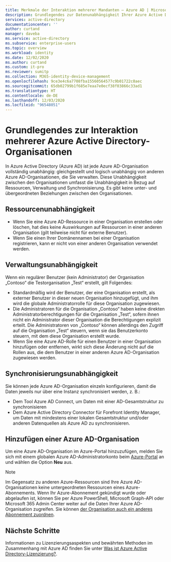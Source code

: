 ```yaml
---
title: Merkmale der Interaktion mehrerer Mandanten – Azure AD | Microsoft-Dokumentation
description: Grundlegendes zur Datenunabhängigkeit Ihrer Azure Active Directory-Organisationen
services: active-directory
documentationcenter: ''
author: curtand
manager: daveba
ms.service: active-directory
ms.subservice: enterprise-users
ms.topic: overview
ms.workload: identity
ms.date: 12/02/2020
ms.author: curtand
ms.custom: it-pro
ms.reviewer: sumitp
ms.collection: M365-identity-device-management
ms.openlocfilehash: 9ce3e4c6a7708fba15560564577c9b01722c8aec
ms.sourcegitcommit: 65db02799b1f685e7eaa7e0ecf38f03866c33ad1
ms.translationtype: HT
ms.contentlocale: de-DE
ms.lasthandoff: 12/03/2020
ms.locfileid: "96548051"
---
```

# <a name="understand-how-multiple-azure-active-directory-organizations-interact"></a>Grundlegendes zur Interaktion mehrerer Azure Active Directory-Organisationen

In Azure Active Directory (Azure AD) ist jede Azure AD-Organisation vollständig unabhängig: gleichgestellt und logisch unabhängig von anderen Azure AD-Organisationen, die Sie verwalten. Diese Unabhängigkeit zwischen den Organisationen umfasst die Unabhängigkeit in Bezug auf Ressourcen, Verwaltung und Synchronisierung. Es gibt keine unter- und übergeordneten Beziehungen zwischen den Organisationen.

## <a name="resource-independence"></a>Ressourcenunabhängigkeit

* Wenn Sie eine Azure AD-Ressource in einer Organisation erstellen oder löschen, hat dies keine Auswirkungen auf Ressourcen in einer anderen Organisation (gilt teilweise nicht für externe Benutzer).
* Wenn Sie einen Ihrer Domänennamen bei einer Organisation registrieren, kann er nicht von einer anderen Organisation verwendet werden.

## <a name="administrative-independence"></a>Verwaltungsunabhängigkeit

Wenn ein regulärer Benutzer (kein Administrator) der Organisation „Contoso“ die Testorganisation „Test“ erstellt, gilt Folgendes:

* Standardmäßig wird der Benutzer, der eine Organisation erstellt, als externer Benutzer in dieser neuen Organisation hinzugefügt, und ihm wird die globale Administratorrolle für diese Organisation zugewiesen.
* Die Administratoren für die Organisation „Contoso“ haben keine direkten Administratorberechtigungen für die Organisation „Test“, sofern ihnen nicht ein Administrator dieser Organisation die Berechtigungen explizit erteilt. Die Administratoren von „Contoso“ können allerdings den Zugriff auf die Organisation „Test“ steuern, wenn sie das Benutzerkonto steuern, mit dem diese Organisation erstellt wurde.
* Wenn Sie eine Azure AD-Rolle für einen Benutzer in einer Organisation hinzufügen oder entfernen, wirkt sich diese Änderung nicht auf die Rollen aus, die dem Benutzer in einer anderen Azure AD-Organisation zugewiesen werden.

## <a name="synchronization-independence"></a>Synchronisierungsunabhängigkeit

Sie können jede Azure AD-Organisation einzeln konfigurieren, damit die Daten jeweils nur über eine Instanz synchronisiert werden, z. B.:

* Dem Tool Azure AD Connect, um Daten mit einer AD-Gesamtstruktur zu synchronisieren
* Dem Azure Active Directory Connector für Forefront Identity Manager, um Daten mit mindestens einer lokalen Gesamtstruktur und/oder anderen Datenquellen als Azure AD zu synchronisieren.

## <a name="add-an-azure-ad-organization"></a>Hinzufügen einer Azure AD-Organisation

Um eine Azure AD-Organisation im Azure-Portal hinzuzufügen, melden Sie sich mit einem globalen Azure AD-Administratorkonto beim [Azure-Portal](https://portal.azure.com) an und wählen die Option **Neu** aus.

> [!NOTE]
> Im Gegensatz zu anderen Azure-Ressourcen sind Ihre Azure AD-Organisationen keine untergeordneten Ressourcen eines Azure-Abonnements. Wenn Ihr Azure-Abonnement gekündigt wurde oder abgelaufen ist, können Sie per Azure PowerShell, Microsoft Graph-API oder Microsoft 365 Admin Center weiter auf die Daten Ihrer Azure AD-Organisation zugreifen. Sie können [der Organisation auch ein anderes Abonnement zuordnen](../fundamentals/active-directory-how-subscriptions-associated-directory.md).
>

## <a name="next-steps"></a>Nächste Schritte

Informationen zu Lizenzierungsaspekten und bewährten Methoden im Zusammenhang mit Azure AD finden Sie unter [Was ist Azure Active Directory-Lizenzierung?](../fundamentals/active-directory-licensing-whatis-azure-portal.md).
